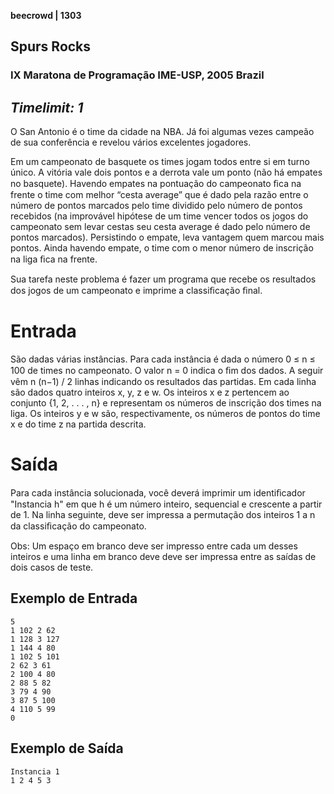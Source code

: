 **beecrowd | 1303**
## Spurs Rocks
### IX Maratona de Programação IME-USP, 2005 Brazil
_Timelimit: 1_
---



O San Antonio é o time da cidade na NBA. Já foi algumas vezes campeão de sua conferência e revelou vários excelentes jogadores.

Em um campeonato de basquete os times jogam todos entre si em turno único. A vitória vale dois pontos e a derrota vale um ponto (não há empates no basquete). Havendo empates na pontuação do campeonato ﬁca na frente o time com melhor “cesta average” que é dado pela razão entre o número de pontos marcados pelo time dividido pelo número de pontos recebidos (na improvável hipótese de um time vencer todos os jogos do campeonato sem levar cestas seu cesta average é dado pelo número de pontos marcados). Persistindo o empate, leva vantagem quem marcou mais pontos. Ainda havendo empate, o time com o menor número de inscrição na liga ﬁca na frente.

Sua tarefa neste problema é fazer um programa que recebe os resultados dos jogos de um campeonato e imprime a classiﬁcação ﬁnal.

# Entrada

São dadas várias instâncias. Para cada instância é dada o número 0 ≤ n ≤ 100 de times no campeonato. O valor n = 0 indica o ﬁm dos dados. A seguir vêm n (n−1) / 2 linhas indicando os resultados das partidas. Em cada linha são dados quatro inteiros x, y, z e w. Os inteiros x e z pertencem ao conjunto {1, 2, . . . , n} e representam os números de inscrição dos times na liga. Os inteiros y e w são, respectivamente, os números de pontos do time x e do time z na partida descrita.

# Saída

Para cada instância solucionada, você deverá imprimir um identiﬁcador "Instancia h" em que h é um número inteiro, sequencial e crescente a partir de 1. Na linha seguinte, deve ser impressa a permutação dos inteiros 1 a n da classiﬁcação do campeonato.

Obs: Um espaço em branco deve ser impresso entre cada um desses inteiros e uma linha em branco deve deve ser impressa entre as saídas de dois casos de teste.

## Exemplo de Entrada

```
5
1 102 2 62
1 128 3 127
1 144 4 80
1 102 5 101
2 62 3 61
2 100 4 80
2 88 5 82
3 79 4 90
3 87 5 100
4 110 5 99
0
```

## Exemplo de Saída

```
Instancia 1
1 2 4 5 3
```
